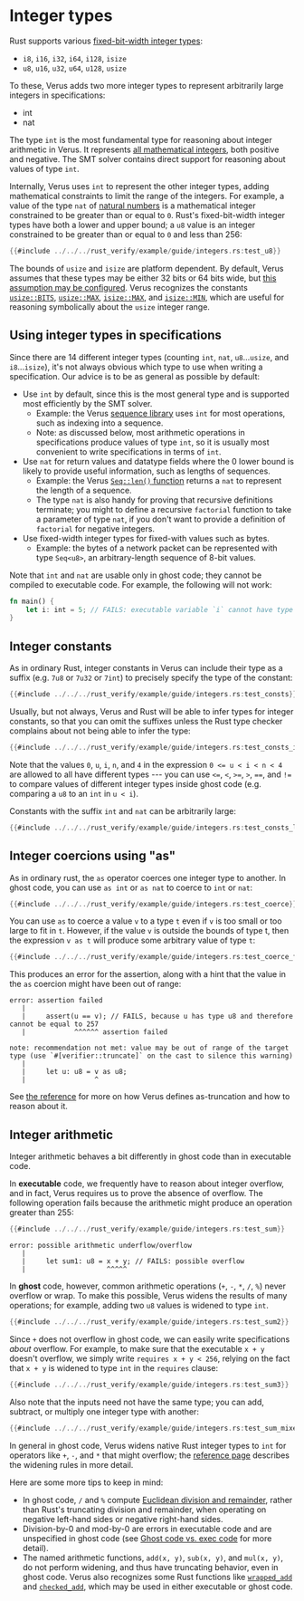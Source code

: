 # Integer types

Rust supports various
[fixed-bit-width integer types](https://doc.rust-lang.org/book/ch03-02-data-types.html#integer-types):

- `i8`, `i16`, `i32`, `i64`, `i128`, `isize`
- `u8`, `u16`, `u32`, `u64`, `u128`, `usize`

To these, Verus adds two more integer types to represent arbitrarily large integers in specifications:

- int
- nat

The type `int` is the most fundamental type for reasoning about integer arithmetic in Verus.
It represents [all mathematical integers](https://en.wikipedia.org/wiki/Integer),
both positive and negative.
The SMT solver contains direct support for reasoning about values of type `int`.

Internally, Verus uses `int` to represent the other integer types,
adding mathematical constraints to limit the range of the integers.
For example, a value of the type `nat` of [natural numbers](https://en.wikipedia.org/wiki/Natural_number) 
is a mathematical integer constrained to be greater than or equal to `0`.
Rust's fixed-bit-width integer types have both a lower and upper bound;
a `u8` value is an integer constrained to be greater than or equal to `0` and less than 256:

```rust
{{#include ../../../rust_verify/example/guide/integers.rs:test_u8}}
```

The bounds of `usize` and `isize` are platform dependent.
By default, Verus assumes that these types may be either 32 bits or 64 bits wide,
but [this assumption may be configured](./reference-global.md#with-usize-and-isize).
Verus recognizes the constants
[`usize::BITS`](https://doc.rust-lang.org/std/primitive.usize.html#associatedconstant.BITS),
[`usize::MAX`](https://doc.rust-lang.org/std/primitive.usize.html#associatedconstant.MAX),
[`isize::MAX`](https://doc.rust-lang.org/std/primitive.isize.html#associatedconstant.MAX),
and
[`isize::MIN`](https://doc.rust-lang.org/std/primitive.isize.html#associatedconstant.MIN),
which are useful for reasoning symbolically
about the `usize` integer range.

## Using integer types in specifications

Since there are 14 different integer types (counting `int`, `nat`, `u8`...`usize`, and `i8`...`isize`),
it's not always obvious which type to use when writing a specification.
Our advice is to be as general as possible by default:
- Use `int` by default, since this is the most general type and is supported most efficiently by the SMT solver.
  - Example: the Verus [sequence library](https://github.com/verus-lang/verus/blob/main/source/vstd/seq.rs)
    uses `int` for most operations, such as indexing into a sequence.
  - Note: as discussed below, most arithmetic operations in specifications produce values of type `int`,
    so it is usually most convenient to write specifications in terms of `int`.
- Use `nat` for return values and datatype fields where the 0 lower bound is likely to provide useful information,
  such as lengths of sequences.
  - Example: the Verus [`Seq::len()` function](https://github.com/verus-lang/verus/blob/main/source/vstd/seq.rs)
    returns a `nat` to represent the length of a sequence.
  - The type `nat` is also handy for proving that recursive definitions terminate;
    you might to define a recursive `factorial` function to take a parameter of type `nat`,
    if you don't want to provide a definition of `factorial` for negative integers.
- Use fixed-width integer types for fixed-with values such as bytes.
  - Example: the bytes of a network packet can be represented with type `Seq<u8>`, an arbitrary-length sequence of 8-bit values.

Note that `int` and `nat` are usable only in ghost code;
they cannot be compiled to executable code.
For example, the following will not work:

```rust
fn main() {
    let i: int = 5; // FAILS: executable variable `i` cannot have type `int`, which is ghost-only
}
```

## Integer constants

As in ordinary Rust, integer constants in Verus can include their type as a suffix
(e.g. `7u8` or `7u32` or `7int`) to precisely specify the type of the constant:

```rust
{{#include ../../../rust_verify/example/guide/integers.rs:test_consts}}
```

Usually, but not always, Verus and Rust will be able to infer types for integer constants,
so that you can omit the suffixes unless the Rust type checker complains about not being able to infer the type:

```rust
{{#include ../../../rust_verify/example/guide/integers.rs:test_consts_infer}}
```

Note that the values `0`, `u`, `i`, `n`, and `4` in the expression `0 <= u < i < n < 4`
are allowed to all have different types ---
you can use `<=`, `<`, `>=`, `>`, `==`, and `!=` to compare values of different integer types inside ghost code
(e.g. comparing a `u8` to an `int` in `u < i`).

Constants with the suffix `int` and `nat` can be arbitrarily large:

```rust
{{#include ../../../rust_verify/example/guide/integers.rs:test_consts_large}}
```

## Integer coercions using "as"

As in ordinary rust, the `as` operator coerces one integer type to another.
In ghost code, you can use `as int` or `as nat` to coerce to `int` or `nat`:

```rust
{{#include ../../../rust_verify/example/guide/integers.rs:test_coerce}}
```

You can use `as` to coerce a value `v` to a type `t` even if `v` is too small or too large to fit in `t`.
However, if the value `v` is outside the bounds of type t,
then the expression `v as t` will produce some arbitrary value of type `t`:

```rust
{{#include ../../../rust_verify/example/guide/integers.rs:test_coerce_fail}}
```

This produces an error for the assertion, along with a hint that the value in the `as` coercion might have been out of range:

```
error: assertion failed
   |
   |     assert(u == v); // FAILS, because u has type u8 and therefore cannot be equal to 257
   |            ^^^^^^ assertion failed

note: recommendation not met: value may be out of range of the target type (use `#[verifier::truncate]` on the cast to silence this warning)
   |
   |     let u: u8 = v as u8;
   |                 ^
```

See [the reference](./reference-as.md) for more on how Verus defines as-truncation and how
to reason about it.

## Integer arithmetic

Integer arithmetic behaves a bit differently in ghost code than in executable code.

In **executable** code, we frequently have to reason about integer overflow,
and in fact, Verus requires us to prove the absence of overflow.
The following operation fails because the arithmetic might produce an operation greater
than 255:

```rust
{{#include ../../../rust_verify/example/guide/integers.rs:test_sum}}
```

```
error: possible arithmetic underflow/overflow
   |
   |     let sum1: u8 = x + y; // FAILS: possible overflow
   |                    ^^^^^
```

In **ghost** code, however,
common arithmetic operations
(`+`, `-`, `*`, `/`, `%`) never overflow or wrap.
To make this possible, Verus widens the results of many operations;
for example, adding two `u8` values is widened to type `int`.

```rust
{{#include ../../../rust_verify/example/guide/integers.rs:test_sum2}}
```

Since `+` does not overflow in ghost code, we can easily write specifications *about* overflow.
For example, to make sure that the executable `x + y` doesn't overflow,
we simply write `requires x + y < 256`, relying on the fact that `x + y` is widened to type `int`
in the `requires` clause:

```rust
{{#include ../../../rust_verify/example/guide/integers.rs:test_sum3}}
```

Also note that the inputs need not have the same type;
you can add, subtract, or multiply one integer type with another:

```rust
{{#include ../../../rust_verify/example/guide/integers.rs:test_sum_mixed}}
```

In general in ghost code,
Verus widens native Rust integer types to `int` for operators like `+`, `-`, and `*` that might overflow;
the [reference page](./spec-arithmetic.md) describes the widening rules in more detail.

Here are some more tips to keep in mind:

 * In ghost code, `/` and `%` compute
    [Euclidean division and remainder](https://en.wikipedia.org/wiki/Euclidean_division),
    rather than Rust's truncating division and remainder,
    when operating on negative left-hand sides or negative right-hand sides.
 * Division-by-0 and mod-by-0 are errors in executable code and are unspecified in ghost code
   (see [Ghost code vs. exec code](./ghost_vs_exec.md) for more detail).
 * The named arithmetic functions, `add(x, y)`, `sub(x, y)`, and `mul(x, y)`, do not perform widening, and thus
    have truncating behavior, even in ghost code. Verus also recognizes some Rust functions like
    [`wrapped_add`](https://doc.rust-lang.org/std/primitive.u32.html#method.wrapping_add)
    and [`checked_add`](https://doc.rust-lang.org/std/primitive.u32.html#method.checked_add),
    which may be used in either executable or ghost code.
